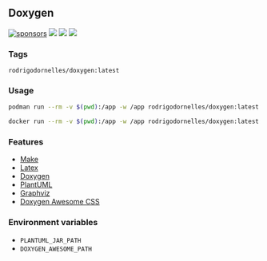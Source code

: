 ## Doxygen ##

[![sponsors](https://img.shields.io/github/sponsors/rodrigodornelles?color=ff69b4&logo=github)](https://github.com/sponsors/RodrigoDornelles)
[![](https://img.shields.io/badge/dynamic/json?url=https%3A%2F%2Fapi.github.com%2Frepos%2Frodrigodornelles%2Fdocker-images%2Fcommits%3Fpath%3Ddoxygen%252FDockerfile%26page%3D1%26per_page%3D1&query=%24.0.commit.committer.date&logo=github&logoColor=fff&label=Dockerfile%20updated)](https://github.com/RodrigoDornelles/docker-images/blob/main/doxygen/Dockerfile)
[![](https://img.shields.io/docker/pulls/rodrigodornelles/doxygen?logo=docker&logoColor=fff)](https://hub.docker.com/r/rodrigodornelles/doxygen)
[![](https://img.shields.io/docker/image-size/rodrigodornelles/doxygen/latest?logo=docker&logoColor=fff)](https://hub.docker.com/r/rodrigodornelles/doxygen/tags)

### Tags

`rodrigodornelles/doxygen:latest`

### Usage ###

```sh
podman run --rm -v $(pwd):/app -w /app rodrigodornelles/doxygen:latest doxygen
```

```sh
docker run --rm -v $(pwd):/app -w /app rodrigodornelles/doxygen:latest doxygen
```

### Features ###

 * [Make](https://www.gnu.org/software/make)
 * [Latex](https://www.latex-project.org)
 * [Doxygen](https://www.doxygen.nl)
 * [PlantUML](https://plantuml.com)
 * [Graphviz](https://graphviz.org)
 * [Doxygen Awesome CSS](https://jothepro.github.io/doxygen-awesome-css)

### Environment variables ###

 * `PLANTUML_JAR_PATH`
 * `DOXYGEN_AWESOME_PATH`
